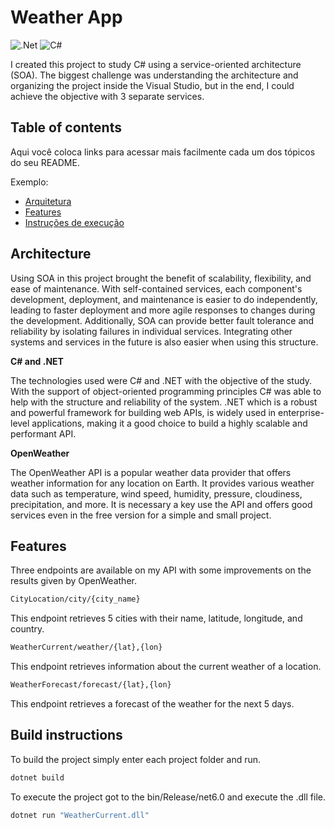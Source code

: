 
# Weather App

![.Net](https://img.shields.io/badge/.NET-5C2D91?style=for-the-badge&logo=.net&logoColor=white)
![C#](https://img.shields.io/badge/c%23-%23239120.svg?style=for-the-badge&logo=c-sharp&logoColor=white)

I created this project to study C# using a service-oriented architecture (SOA). The biggest challenge was understanding the architecture and organizing the project inside the Visual Studio, but in the end, I could achieve the objective with 3 separate services.

## Table of contents

Aqui você coloca links para acessar mais facilmente cada um dos tópicos do seu README.

Exemplo:

- [Arquitetura](#architecture)
- [Features](#features)
- [Instruções de execução](#build-instructions)

## Architecture

Using SOA in this project brought the benefit of scalability, flexibility, and ease of maintenance. With self-contained services, each component's development, deployment, and maintenance is easier to do independently, leading to faster deployment and more agile responses to changes during the development. Additionally, SOA can provide better fault tolerance and reliability by isolating failures in individual services. Integrating other systems and services in the future is also easier when using this structure.

**C# and .NET**

The technologies used were C# and .NET with the objective of the study. With the support of object-oriented programming principles C# was able to help with the structure and reliability of the system. .NET which is a robust and powerful framework for building web APIs, is widely used in enterprise-level applications, making it a good choice to build a highly scalable and performant API.

**OpenWeather**

The OpenWeather API is a popular weather data provider that offers weather information for any location on Earth. It provides various weather data such as temperature, wind speed, humidity, pressure, cloudiness, precipitation, and more. It is necessary a key use the API and offers good services even in the free version for a simple and small project.

## Features

Three endpoints are available on my API with some improvements on the results given by OpenWeather.

```bash
CityLocation/city/{city_name}
```

This endpoint retrieves 5 cities with their name, latitude, longitude, and country.

```bash
WeatherCurrent/weather/{lat},{lon}
```

This endpoint retrieves information about the current weather of a location.

```bash
WeatherForecast/forecast/{lat},{lon}
```

This endpoint retrieves a forecast of the weather for the next 5 days.

## Build instructions

To build the project simply enter each project folder and run.

```bash
dotnet build
```

To execute the project got to the bin/Release/net6.0 and execute the .dll file.

```bash
dotnet run "WeatherCurrent.dll"
```
